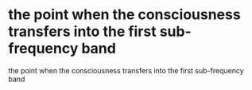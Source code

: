 # the point when the consciousness transfers into the first sub-frequency band

the point when the consciousness transfers into the first sub-frequency band